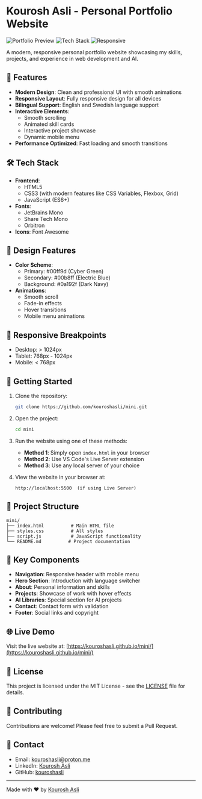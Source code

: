# Kourosh Asli - Personal Portfolio Website

![Portfolio Preview](https://img.shields.io/badge/Status-Live-brightgreen)
![Tech Stack](https://img.shields.io/badge/Tech-HTML%2C%20CSS%2C%20JavaScript-blue)
![Responsive](https://img.shields.io/badge/Responsive-Yes-success)

A modern, responsive personal portfolio website showcasing my skills, projects, and experience in web development and AI.

## 🌟 Features

- **Modern Design**: Clean and professional UI with smooth animations
- **Responsive Layout**: Fully responsive design for all devices
- **Bilingual Support**: English and Swedish language support
- **Interactive Elements**: 
  - Smooth scrolling
  - Animated skill cards
  - Interactive project showcase
  - Dynamic mobile menu
- **Performance Optimized**: Fast loading and smooth transitions

## 🛠️ Tech Stack

- **Frontend**:
  - HTML5
  - CSS3 (with modern features like CSS Variables, Flexbox, Grid)
  - JavaScript (ES6+)
- **Fonts**:
  - JetBrains Mono
  - Share Tech Mono
  - Orbitron
- **Icons**: Font Awesome

## 🎨 Design Features

- **Color Scheme**:
  - Primary: #00ff9d (Cyber Green)
  - Secondary: #00b8ff (Electric Blue)
  - Background: #0a192f (Dark Navy)
- **Animations**:
  - Smooth scroll
  - Fade-in effects
  - Hover transitions
  - Mobile menu animations

## 📱 Responsive Breakpoints

- Desktop: > 1024px
- Tablet: 768px - 1024px
- Mobile: < 768px

## 🚀 Getting Started

1. Clone the repository:
   ```bash
   git clone https://github.com/kouroshasli/mini.git
   ```

2. Open the project:
   ```bash
   cd mini
   ```

3. Run the website using one of these methods:

   - **Method 1**: Simply open `index.html` in your browser
   - **Method 2**: Use VS Code's Live Server extension
   - **Method 3**: Use any local server of your choice

4. View the website in your browser at:
   ```
   http://localhost:5500  (if using Live Server)
   ```

## 📁 Project Structure

```
mini/
├── index.html          # Main HTML file
├── styles.css          # All styles
├── script.js           # JavaScript functionality
└── README.md          # Project documentation
```

## 🎯 Key Components

- **Navigation**: Responsive header with mobile menu
- **Hero Section**: Introduction with language switcher
- **About**: Personal information and skills
- **Projects**: Showcase of work with hover effects
- **AI Libraries**: Special section for AI projects
- **Contact**: Contact form with validation
- **Footer**: Social links and copyright

## 🌐 Live Demo

Visit the live website at: [https://kouroshasli.github.io/mini/](https://kouroshasli.github.io/mini/)

## 📝 License

This project is licensed under the MIT License - see the [LICENSE](LICENSE) file for details.

## 🤝 Contributing

Contributions are welcome! Please feel free to submit a Pull Request.

## 📧 Contact

- Email: [kouroshasli@proton.me](mailto:kouroshasli@proton.me)
- LinkedIn: [Kourosh Asli](https://linkedin.com/in/kouroshasli)
- GitHub: [kouroshasli](https://github.com/kouroshasli)

---

Made with ❤️ by [Kourosh Asli](https://github.com/kouroshasli)
